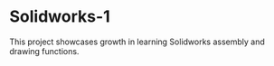 # Solidworks-1
This project showcases growth in learning Solidworks assembly and drawing functions. 
